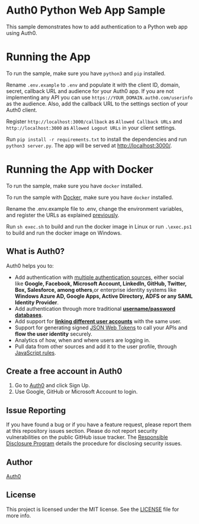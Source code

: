 # Auth0 Python Web App Sample

This sample demonstrates how to add authentication to a Python web app using Auth0.

# Running the App

To run the sample, make sure you have `python3` and `pip` installed.

Rename `.env.example` to `.env` and populate it with the client ID, domain, secret, callback URL and audience for your
Auth0 app. If you are not implementing any API you can use `https://YOUR_DOMAIN.auth0.com/userinfo` as the audience.
Also, add the callback URL to the settings section of your Auth0 client.

Register `http://localhost:3000/callback` as `Allowed Callback URLs` and `http://localhost:3000`
as `Allowed Logout URLs` in your client settings.

Run `pip install -r requirements.txt` to install the dependencies and run `python3 server.py`.
The app will be served at [http://localhost:3000/](http://localhost:3000/).

# Running the App with Docker

To run the sample, make sure you have `docker` installed.

To run the sample with [Docker](https://www.docker.com/), make sure you have `docker` installed.

Rename the .env.example file to .env, change the environment variables, and register the URLs as explained [previously](#running-the-app).

Run `sh exec.sh` to build and run the docker image in Linux or run `.\exec.ps1` to build
and run the docker image on Windows.

## What is Auth0?

Auth0 helps you to:

* Add authentication with [multiple authentication sources](https://auth0.com/docs/identityproviders),
either social like **Google, Facebook, Microsoft Account, LinkedIn, GitHub, Twitter, Box, Salesforce, among others**,or
enterprise identity systems like **Windows Azure AD, Google Apps, Active Directory, ADFS or any SAML Identity Provider**.
* Add authentication through more traditional **[username/password databases](https://docs.auth0.com/mysql-connection-tutorial)**.
* Add support for **[linking different user accounts](https://auth0.com/docs/link-accounts)** with the same user.
* Support for generating signed [JSON Web Tokens](https://auth0.com/docs/jwt) to call your APIs and
**flow the user identity** securely.
* Analytics of how, when and where users are logging in.
* Pull data from other sources and add it to the user profile, through [JavaScript rules](https://auth0.com/docs/rules).

## Create a free account in Auth0

1. Go to [Auth0](https://auth0.com) and click Sign Up.
2. Use Google, GitHub or Microsoft Account to login.

## Issue Reporting

If you have found a bug or if you have a feature request, please report them at this repository issues section.
Please do not report security vulnerabilities on the public GitHub issue tracker.
The [Responsible Disclosure Program](https://auth0.com/whitehat) details the procedure for disclosing security issues.

## Author

[Auth0](https://auth0.com)

## License

This project is licensed under the MIT license. See the [LICENSE](../LICENSE) file for more info.
